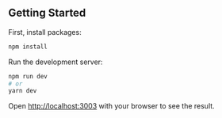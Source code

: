 ## Getting Started

First, install packages:

```bash
npm install
```

Run the development server:

```bash
npm run dev
# or
yarn dev
```

Open [http://localhost:3003](http://localhost:3003) with your browser to see the result.

